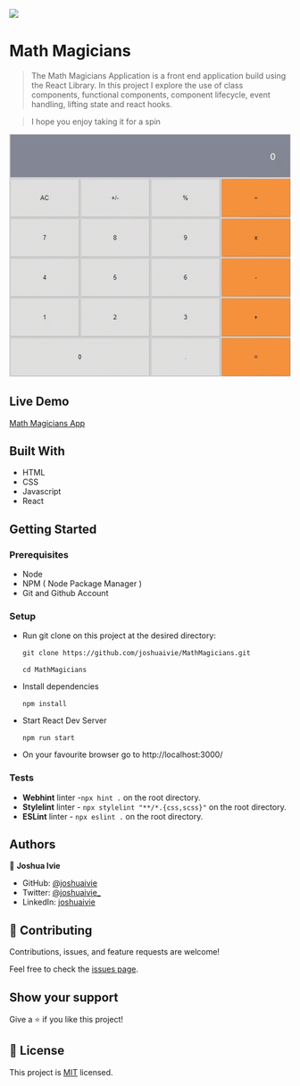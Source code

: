 ![](https://img.shields.io/badge/Microverse-blueviolet)

# Math Magicians

> The Math Magicians Application is a front end application build using the React Library. In this project I explore the use of class components, functional components, component lifecycle, event handling, lifting state and react hooks.

> I hope you enjoy taking it for a spin

![screenshot](./public/calculator.gif)

## Live Demo

[Math Magicians App](https://joshuaivie.github.io/MathMagicians)

## Built With

- HTML
- CSS
- Javascript
- React

## Getting Started

### Prerequisites

- Node
- NPM ( Node Package Manager )
- Git and Github Account

### Setup

- Run git clone on this project at the desired directory:
  ```
  git clone https://github.com/joshuaivie/MathMagicians.git
  ```
  ```
  cd MathMagicians
  ```
- Install dependencies

  ```
  npm install
  ```

- Start React Dev Server
  ```
  npm run start
  ```
- On your favourite browser go to http://localhost:3000/

### Tests

- **Webhint** linter -`npx hint .` on the root directory.
- **Stylelint** linter - `npx stylelint "**/*.{css,scss}"` on the root directory.
- **ESLint** linter - `npx eslint .` on the root directory.

## Authors

👤 **Joshua Ivie**

- GitHub: [@joshuaivie](https://github.com/joshuaivie)
- Twitter: [@joshuaivie\_](https://twitter.com/joshuaivie_)
- LinkedIn: [joshuaivie](https://linkedin.com/in/joshuaivie)

## 🤝 Contributing

Contributions, issues, and feature requests are welcome!

Feel free to check the [issues page](https://github.com/joshuaivie/MathMagicians/issues).

## Show your support

Give a ⭐️ if you like this project!

## 📝 License

This project is [MIT](./MIT.md) licensed.
